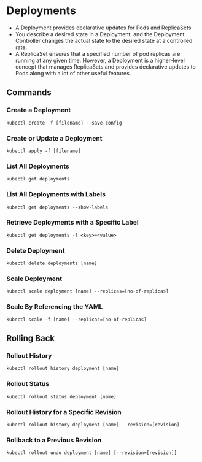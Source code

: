 # Deployments

- A Deployment provides declarative updates for Pods and ReplicaSets.
- You describe a desired state in a Deployment, and the Deployment Controller changes the actual state to the desired state at a controlled rate.
- A ReplicaSet ensures that a specified number of pod replicas are running at any given time. However, a Deployment is a higher-level concept that manages ReplicaSets and provides declarative updates to Pods along with a lot of other useful features.

## Commands

### Create a Deployment

```console
kubectl create -f [filename] --save-config
```

### Create or Update a Deployment

```console
kubectl apply -f [filename]
```

### List All Deployments

```console
kubectl get deployments
```

### List All Deployments with Labels

```console
kubectl get deployments --show-labels
```

### Retrieve Deployments with a Specific Label

```console
kubectl get deployments -l <key>=<value>
```

### Delete Deployment

```console
kubectl delete deployments [name]
```

### Scale Deployment

```console
kubectl scale deployment [name] --replicas=[no-of-replicas]
```

### Scale By Referencing the YAML

```console
kubectl scale -f [name] --replicas=[no-of-replicas]
```

## Rolling Back

### Rollout History

```console
kubectl rollout history deployment [name]
```

### Rollout Status

```console
kubectl rollout status deployment [name]
```

### Rollout History for a Specific Revision

```console
kubectl rollout history deployment [name] --revision=[revision]
```

### Rollback to a Previous Revision

```console
kubectl rollout undo deployment [name] [--revision=[revision]]
```
